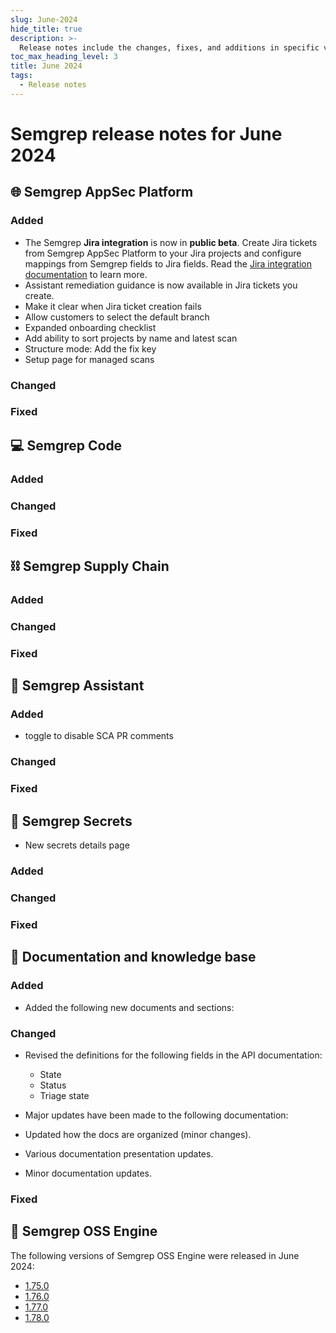 ```yaml
---
slug: June-2024
hide_title: true
description: >-
  Release notes include the changes, fixes, and additions in specific versions of Semgrep.
toc_max_heading_level: 3
title: June 2024
tags:
  - Release notes
---
```


# Semgrep release notes for June 2024

## 🌐 Semgrep AppSec Platform

### Added

- The Semgrep **Jira integration** is now in **public beta**. Create Jira tickets from Semgrep AppSec Platform to your Jira projects and configure mappings from Semgrep fields to Jira fields. Read the [Jira integration documentation](/semgrep-appsec-platform/jira#enable-the-jira-integration) to learn more.
- Assistant remediation guidance is now available in Jira tickets you create. <!-- 14994 -->
- Make it clear when Jira ticket creation fails  <!-- 14835 -->
- Allow customers to select the default branch <!-- 14873 -->
- Expanded onboarding checklist <!-- 14987 -->
- Add ability to sort projects by name and latest scan <!-- 14923 -->
- Structure mode: Add the fix key
- Setup page for managed scans

### Changed

### Fixed

## 💻 Semgrep Code

### Added

### Changed

### Fixed

## ⛓️  Semgrep Supply Chain

### Added

### Changed

### Fixed

## 🤖 Semgrep Assistant

### Added

- toggle to disable SCA PR comments <!-- 14951 -->

### Changed

### Fixed

## 🔐 Semgrep Secrets

<!-- Katie's -->

- New secrets details page <!-- 15055 -->

### Added

### Changed

### Fixed

## 📝 Documentation and knowledge base

### Added

- Added the following new documents and sections:


### Changed

- Revised the definitions for the following fields in the API documentation: <!-- 15039 -->
  - State
  - Status
  - Triage state
- Major updates have been made to the following documentation:

- Updated how the docs are organized (minor changes).
- Various documentation presentation updates.
- Minor documentation updates.

### Fixed


## 🔧 Semgrep OSS Engine

The following versions of Semgrep OSS Engine were released in June 2024:

- [<i class="fas fa-external-link fa-xs"></i>1.75.0](https://github.com/semgrep/semgrep/releases/tag/v1.75.0)
- [<i class="fas fa-external-link fa-xs"></i>1.76.0](https://github.com/semgrep/semgrep/releases/tag/v1.76.0)
- [<i class="fas fa-external-link fa-xs"></i>1.77.0](https://github.com/semgrep/semgrep/releases/tag/v1.77.0)
- [<i class="fas fa-external-link fa-xs"></i>1.78.0](https://github.com/semgrep/semgrep/releases/tag/v1.78.0)
